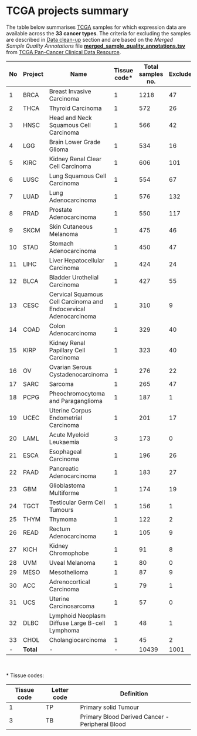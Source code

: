 # TCGA projects summary


The table below summarises [TCGA](https://portal.gdc.cancer.gov/)  samples for which expression data are available across the **33 cancer types**. The criteria for excluding the samples are described in  [Data clean-up](README.md#data-clean-up) section and are based on the *Merged Sample Quality Annotations* file **[merged_sample_quality_annotations.tsv](http://api.gdc.cancer.gov/data/1a7d7be8-675d-4e60-a105-19d4121bdebf)** from [TCGA Pan-Cancer Clinical Data Resource](https://gdc.cancer.gov/about-data/publications/PanCan-Clinical-2018).


No | Project | Name | Tissue code\* | Total samples no. | Excluded | Included
------------ | ------------ | ------------ | ------------ | ------------ | ------------ | ------------
1 | BRCA  | Breast Invasive Carcinoma | 1 | 1218 | 47 | **1171**
2 | THCA  | Thyroid Carcinoma | 1 | 572 | 26 | **546**
3 | HNSC  | Head and Neck Squamous Cell Carcinoma | 1 | 566 | 42 | **524**
4 | LGG   | Brain Lower Grade Glioma | 1 | 534 | 16 | **518**
5 | KIRC  | Kidney Renal Clear Cell Carcinoma | 1 | 606 | 101 | **505**
6 | LUSC  | Lung Squamous Cell Carcinoma | 1 | 554 | 67 | **487**
7 | LUAD  | Lung Adenocarcinoma | 1 | 576 | 132 | **444**
8 | PRAD  | Prostate Adenocarcinoma | 1 | 550 | 117 | **433**
9 | SKCM  | Skin Cutaneous Melanoma | 1 | 475 | 46 | **429**
10 | STAD  | Stomach Adenocarcinoma | 1 | 450 | 47 | **403**
11 | LIHC  | Liver Hepatocellular Carcinoma | 1 | 424 | 24 | **400**
12 | BLCA  | Bladder Urothelial Carcinoma | 1 | 427 | 55 | **372**
13 | CESC  | Cervical Squamous Cell Carcinoma and Endocervical Adenocarcinoma | 1 | 310 | 9 | **301**
14 | COAD  | Colon Adenocarcinoma | 1 | 329 | 40 | **289**
15 | KIRP | Kidney Renal Papillary Cell Carcinoma | 1 | 323 | 40 | **283**
16 | OV    | Ovarian Serous Cystadenocarcinoma | 1 | 276 | 22 | **254**
17 | SARC | Sarcoma | 1 | 265 | 47 | **218**
18 | PCPG  | Pheochromocytoma and Paraganglioma | 1 | 187 | 1 | **186**
19 | UCEC  | Uterine Corpus Endometrial Carcinoma | 1 | 201 | 17 | **184**
20 | LAML  | Acute Myeloid Leukaemia | 3 | 173 | 0 | **173**
21 | ESCA  | Esophageal Carcinoma | 1 | 196 | 26 | **170**
22 | PAAD  | Pancreatic Adenocarcinoma | 1 | 183 | 27 | **156**
23 | GBM   | Glioblastoma Multiforme | 1 | 174 | 19 | **155**
24 | TGCT  | Testicular Germ Cell Tumours | 1 | 156 | 1 | **155**
25 | THYM  | Thymoma | 1 | 122 | 2 | **120**
26 | READ | Rectum Adenocarcinoma | 1 | 105 | 9 | **96**
27 | KICH  | Kidney Chromophobe | 1 | 91 | 8 | **83**
28 | UVM   | Uveal Melanoma | 1 | 80 | 0 | **80**
29 | MESO | Mesothelioma | 1 | 87 | 9 | **78**
30 | ACC   | Adrenocortical Carcinoma | 1 | 79 | 1 | **78**
31 | UCS   | Uterine Carcinosarcoma | 1 | 57 | 0 | **57**
32 | DLBC  | Lymphoid Neoplasm Diffuse Large B-cell Lymphoma | 1 | 48 | 1 | **47**
33 | CHOL  | Cholangiocarcinoma | 1 | 45 | 2 | **43**
- | **Total** | - | - | 10439 | 1001 | **9438**
<br />

\* Tissue codes:

Tissue code | Letter code | Definition
------------ | ------------ | ------------
1 | TP  | Primary solid Tumour
3 | TB  | Primary Blood Derived Cancer - Peripheral Blood
<br />
